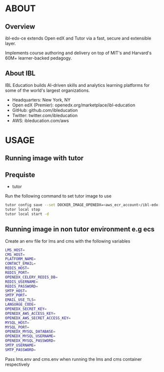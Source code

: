 # ABOUT

## Overview

ibl-edx-ce extends Open edX and Tutor via a fast, secure and extensible layer.

Implements course authoring and delivery on top of MIT's and Harvard's 60M+ learner-backed pedagogy.

## About IBL

IBL Education builds AI-driven skills and analytics learning platforms for some of the world's largest organizations.

* Headquarters: New York, NY
* Open edX (Premier): openedx.org/marketplace/ibl-education
* GitHub: github.com/ibleducation
* Twitter: twitter.com/ibleducation
* AWS: ibleducation.com/aws


# USAGE

## Running image with tutor

## Prequiste

- tutor

Run the following command to set tutor image to use

```bash
tutor config save --set DOCKER_IMAGE_OPENEDX=<aws_ecr_account>/ibl-edx-ce:latest
tutor local stop
tutor local start -d
```

## Running image in non tutor environment e.g ecs

Create an env file for lms and cms with the following variables

```bash
LMS_HOST=
CMS_HOST=
PLATFORM_NAME=
CONTACT_EMAIL=
REDIS_HOST=
REDIS_PORT=
OPENEDX_CELERY_REDIS_DB=
REDIS_USERNAME=
REDIS_PASSWORD=
SMTP_HOST=
SMTP_PORT=
EMAIL_USE_TLS=
LANGUAGE_CODE=
OPENEDX_SECRET_KEY=
OPENEDX_AWS_ACCESS_KEY=
OPENEDX_AWS_SECRET_ACCESS_KEY=
MYSQL_HOST=
MYSQL_PORT=
OPENEDX_MYSQL_DATABASE=
OPENEDX_MYSQL_USERNAME=
OPENEDX_MYSQL_PASSWORD=
SMTP_USERNAME=
SMTP_PASSWORD=
```

Pass lms.env and cms.env when running the lms and cms container respectively